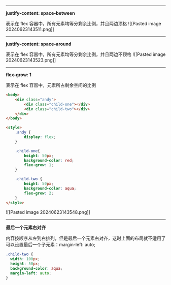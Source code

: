 
---

**justify-content: space-between**

表示在 flex 容器中，所有元素均等分剩余比例，并且两边顶格
![[Pasted image 20240623143511.png]]

------------

**justify-content: space-around**

表示在 flex 容器中，所有元素均等分剩余比例，并且两边不顶格
![[Pasted image 20240623143523.png]]

------------

**flex-grow: 1**

表示在 flex 容器中，元素所占剩余空间的比例

```html
<body>
    <div class="andy">
        <div class="child-one"></div>
        <div class="child-two"></div>
    </div>
</body>

<style>
    .andy {
        display: flex;
    }

    .child-one{
        height: 50px;
        background-color: red;
        flex-grow: 1;
    }

    .child-two {
        height: 50px;
        background-color: aqua;
        flex-grow: 2;
    }
</style>
```

![[Pasted image 20240623143548.png]]

------------

**最后一个元素右对齐**

内容按顺序从左到右排列，但是最后一个元素右对齐，这时上面的布局就不适用了
可以设置最后一个子元素：margin-left: auto;

```css
.child-two {
  width: 100px;
  height: 50px;
  background-color: aqua;
  margin-left: auto;
}
```